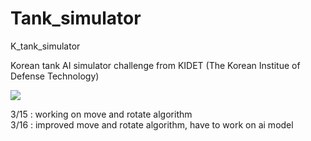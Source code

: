 # Tank_simulator
K_tank_simulator

Korean tank AI simulator challenge from KIDET (The Korean Institue of Defense Technology)

<a href ="https://20.196.214.79:5050/api-docs"><img src="https://img.shields.io/badge/Swagger-85EA2D?style=flat-square&logo=Swagger&logoColor=white"/></a>

3/15 : working on move and rotate algorithm <br>
3/16 : improved move and rotate algorithm, have to work on ai model <br>